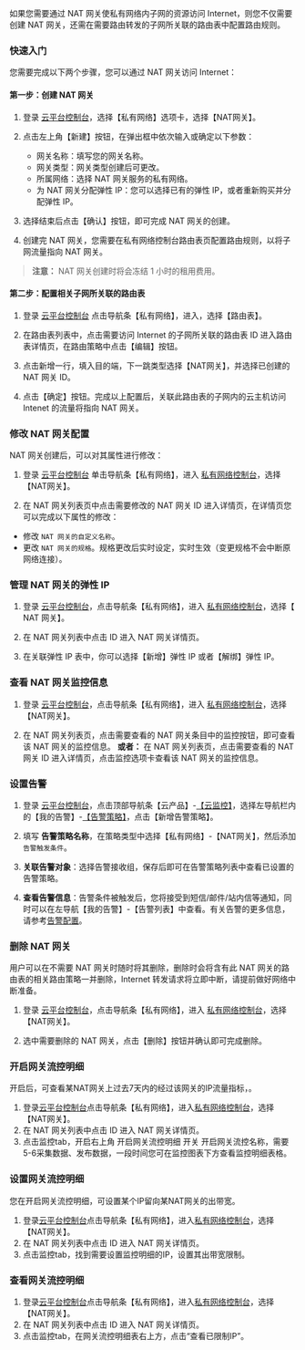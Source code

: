 如果您需要通过 NAT 网关使私有网络内子网的资源访问 Internet，则您不仅需要创建 NAT 网关，还需在需要路由转发的子网所关联的路由表中配置路由规则。

### 快速入门
您需要完成以下两个步骤，您可以通过 NAT 网关访问 Internet：
#### 第一步：创建 NAT 网关
1. 登录 <a href="http://console.tce.fsphere.cn/" target="_blank">云平台控制台</a>，选择【私有网络】选项卡，选择【NAT网关】。

2. 点击左上角【新建】按钮，在弹出框中依次输入或确定以下参数：
	- 网关名称：填写您的网关名称。
	- 网关类型：网关类型创建后可更改。
	- 所属网络：选择 NAT 网关服务的私有网络。
	- 为 NAT 网关分配弹性 IP：您可以选择已有的弹性 IP，或者重新购买并分配弹性 IP。

3. 选择结束后点击【确认】按钮，即可完成 NAT 网关的创建。 

4. 创建完 NAT 网关，您需要在私有网络控制台路由表页配置路由规则，以将子网流量指向 NAT 网关。

><b>注意：</b>
>NAT 网关创建时将会冻结 1 小时的租用费用。

#### 第二步：配置相关子网所关联的路由表
1. 登录 <a href="http://console.tce.fsphere.cn/" target="_blank">云平台控制台</a> 点击导航条【私有网络】，进入，选择【路由表】。

2. 在路由表列表中，点击需要访问 Internet 的子网所关联的路由表 ID 进入路由表详情页，在路由策略中点击【编辑】按钮。

3. 点击新增一行，填入目的端，下一跳类型选择【NAT网关】，并选择已创建的 NAT 网关 ID。

4. 点击【确定】按钮。完成以上配置后，关联此路由表的子网内的云主机访问 Intenet 的流量将指向 NAT 网关。

### 修改 NAT 网关配置
NAT 网关创建后，可以对其属性进行修改：
1. 登录 <a href="http://console.tce.fsphere.cn/" target="_blank">云平台控制台</a> 单击导航条【私有网络】，进入 <a href="http://console.tce.fsphere.cn/vpc/vpc?rid=8" target="_blank">私有网络控制台</a>，选择【NAT网关】。

2. 在 NAT 网关列表页中点击需要修改的 NAT 网关 ID 进入详情页，在详情页您可以完成以下属性的修改：
- 修改 ```NAT 网关的自定义名称```。
- 更改 ```NAT 网关的规格```。规格更改后实时设定，实时生效（变更规格不会中断原网络连接）。

### 管理 NAT 网关的弹性 IP
1. 登录 <a href="http://console.tce.fsphere.cn/" target="_blank">云平台控制台</a>，点击导航条【私有网络】，进入 <a href="http://console.tce.fsphere.cn/vpc/vpc?rid=8" target="_blank">私有网络控制台</a>，选择【 NAT 网关】。
2. 在 NAT 网关列表中点击 ID 进入 NAT 网关详情页。

3. 在关联弹性 IP 表中，你可以选择【新增】弹性 IP 或者【解绑】弹性 IP。

### 查看 NAT 网关监控信息
1. 登录 <a href="http://console.tce.fsphere.cn/" target="_blank">云平台控制台</a>，点击导航条【私有网络】，进入 <a href="http://console.tce.fsphere.cn/vpc/vpc?rid=8" target="_blank">私有网络控制台</a>，选择【NAT网关】。

2. 在 NAT 网关列表页，点击需要查看的 NAT 网关条目中的监控按钮，即可查看该 NAT 网关的监控信息。
<b>或者：</b>
在 NAT 网关列表页，点击需要查看的 NAT 网关 ID 进入详情页，点击监控选项卡查看该 NAT 网关的监控信息。

### 设置告警
1. 登录 <a href="http://console.tce.fsphere.cn/" target="_blank">云平台控制台</a>，点击顶部导航条【云产品】-<a href="http://console.tce.fsphere.cn/monitor/overview" target="_blank">【云监控】</a>，选择左导航栏内的【我的告警】-<a href="http://console.tce.fsphere.cn/monitor/policylist" target="_blank">【告警策略】</a>，点击【新增告警策略】。

2)	填写 **告警策略名称**，在策略类型中选择【私有网络】-【NAT网关】，然后添加```告警触发条件```。

3)	**关联告警对象**：选择告警接收组，保存后即可在告警策略列表中查看已设置的告警策略。

4)	**查看告警信息**：告警条件被触发后，您将接受到短信/邮件/站内信等通知，同时可以在左导航【我的告警】-【告警列表】中查看。有关告警的更多信息，请参考<a href="http://tce.fsphere.cn/doc/product/248/1073" target="_blank">告警配置</a>。

### 删除 NAT 网关
用户可以在不需要 NAT 网关时随时将其删除，删除时会将含有此 NAT 网关的路由表的相关路由策略一并删除，Internet 转发请求将立即中断，请提前做好网络中断准备。

1) 	登录 <a href="http://console.tce.fsphere.cn/" target="_blank">云平台控制台</a>，点击导航条【私有网络】，进入 <a href="http://console.tce.fsphere.cn/vpc/vpc?rid=8" target="_blank">私有网络控制台</a>，选择【NAT网关】。

2) 选中需要删除的 NAT 网关，点击【删除】按钮并确认即可完成删除。


### 开启网关流控明细
开启后，可查看某NAT网关上过去7天内的经过该网关的IP流量指标，。
1)	登录[云平台控制台](http://console.tce.fsphere.cn/)点击导航条【私有网络】，进入[私有网络控制台](http://console.tce.fsphere.cn/vpc/vpc?rid=8)，选择【NAT网关】。
2) 在 NAT 网关列表中点击 ID 进入 NAT 网关详情页。
3) 点击监控tab，开启右上角 开启网关流控明细 开关
开启网关流控名称，需要5-6采集数据、发布数据，一段时间您可在监控图表下方查看监控明细表格。

### 设置网关流控明细
您在开启网关流控明细，可设置某个IP留向某NAT网关的出带宽。
1)	登录[云平台控制台](http://console.tce.fsphere.cn/)点击导航条【私有网络】，进入[私有网络控制台](http://console.tce.fsphere.cn/vpc/vpc?rid=8)，选择【NAT网关】。
2) 在 NAT 网关列表中点击 ID 进入 NAT 网关详情页。
3) 点击监控tab，找到需要设置监控明细的IP，设置其出带宽限制。

### 查看网关流控明细
1)	登录[云平台控制台](http://console.tce.fsphere.cn/)点击导航条【私有网络】，进入[私有网络控制台](http://console.tce.fsphere.cn/vpc/vpc?rid=8)，选择【NAT网关】。
2) 在 NAT 网关列表中点击 ID 进入 NAT 网关详情页。
3) 点击监控tab，在网关流控明细表右上方，点击“查看已限制IP”。
